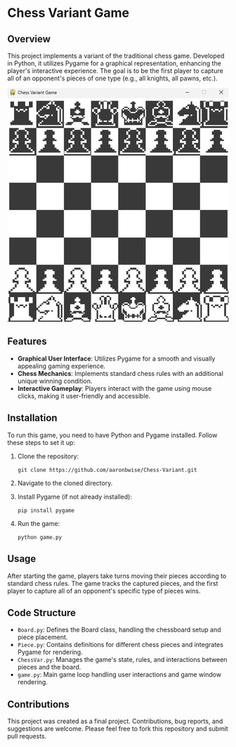 
# Chess Variant Game

## Overview
This project implements a variant of the traditional chess game. Developed in Python, it utilizes Pygame for a graphical representation, enhancing the player's interactive experience. The goal is to be the first player to capture all of an opponent's pieces of one type (e.g., all knights, all pawns, etc.).

![alt text](https://github.com/aaronbwise/Chess-Variant/blob/main/board.jpg)

## Features
- **Graphical User Interface**: Utilizes Pygame for a smooth and visually appealing gaming experience.
- **Chess Mechanics**: Implements standard chess rules with an additional unique winning condition.
- **Interactive Gameplay**: Players interact with the game using mouse clicks, making it user-friendly and accessible.

## Installation
To run this game, you need to have Python and Pygame installed. Follow these steps to set it up:

1. Clone the repository:
   ```
   git clone https://github.com/aaronbwise/Chess-Variant.git
   ```
2. Navigate to the cloned directory.

3. Install Pygame (if not already installed):
   ```
   pip install pygame
   ```

4. Run the game:
   ```
   python game.py
   ```

## Usage
After starting the game, players take turns moving their pieces according to standard chess rules. The game tracks the captured pieces, and the first player to capture all of an opponent's specific type of pieces wins.

## Code Structure
- `Board.py`: Defines the Board class, handling the chessboard setup and piece placement.
- `Piece.py`: Contains definitions for different chess pieces and integrates Pygame for rendering.
- `ChessVar.py`: Manages the game's state, rules, and interactions between pieces and the board.
- `game.py`: Main game loop handling user interactions and game window rendering.

## Contributions
This project was created as a final project. Contributions, bug reports, and suggestions are welcome. Please feel free to fork this repository and submit pull requests.


